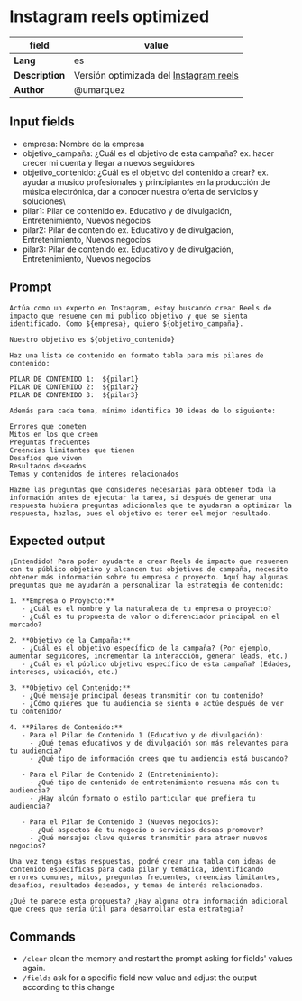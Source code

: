 # Instagram reels optimized

|  field  | value |
|---------|----|
| **Lang** | es |
| **Description** | Versión optimizada del [Instagram reels](instagram_reels.md) |
| **Author** | @umarquez |

## Input fields

- empresa: Nombre de la empresa
- objetivo_campaña: ¿Cuál es el objetivo de esta campaña? ex. hacer crecer mi cuenta y llegar a nuevos seguidores
- objetivo_contenido: ¿Cuál es el objetivo del contenido a crear? ex. ayudar a musico profesionales y principiantes en la producción de música electrónica, dar a conocer nuestra oferta de servicios y soluciones\
- pilar1: Pilar de contenido ex. Educativo y de divulgación, Entretenimiento, Nuevos negocios
- pilar2: Pilar de contenido ex. Educativo y de divulgación, Entretenimiento, Nuevos negocios
- pilar3: Pilar de contenido ex. Educativo y de divulgación, Entretenimiento, Nuevos negocios

## Prompt

```
Actúa como un experto en Instagram, estoy buscando crear Reels de impacto que resuene con mi publico objetivo y que se sienta identificado. Como ${empresa}, quiero ${objetivo_campaña}.

Nuestro objetivo es ${objetivo_contenido}

Haz una lista de contenido en formato tabla para mis pilares de contenido:

PILAR DE CONTENIDO 1:  ${pilar1}
PILAR DE CONTENIDO 2:  ${pilar2}
PILAR DE CONTENIDO 3:  ${pilar3}

Además para cada tema, mínimo identifica 10 ideas de lo siguiente:

Errores que cometen
Mitos en los que creen
Preguntas frecuentes
Creencias limitantes que tienen
Desafíos que viven
Resultados deseados
Temas y contenidos de interes relacionados

Hazme las preguntas que consideres necesarias para obtener toda la información antes de ejecutar la tarea, si después de generar una respuesta hubiera preguntas adicionales que te ayudaran a optimizar la respuesta, hazlas, pues el objetivo es tener eel mejor resultado.
```

## Expected output

```
¡Entendido! Para poder ayudarte a crear Reels de impacto que resuenen con tu público objetivo y alcancen tus objetivos de campaña, necesito obtener más información sobre tu empresa o proyecto. Aquí hay algunas preguntas que me ayudarán a personalizar la estrategia de contenido:

1. **Empresa o Proyecto:**
   - ¿Cuál es el nombre y la naturaleza de tu empresa o proyecto?
   - ¿Cuál es tu propuesta de valor o diferenciador principal en el mercado?

2. **Objetivo de la Campaña:**
   - ¿Cuál es el objetivo específico de la campaña? (Por ejemplo, aumentar seguidores, incrementar la interacción, generar leads, etc.)
   - ¿Cuál es el público objetivo específico de esta campaña? (Edades, intereses, ubicación, etc.)

3. **Objetivo del Contenido:**
   - ¿Qué mensaje principal deseas transmitir con tu contenido?
   - ¿Cómo quieres que tu audiencia se sienta o actúe después de ver tu contenido?

4. **Pilares de Contenido:**
   - Para el Pilar de Contenido 1 (Educativo y de divulgación):
     - ¿Qué temas educativos y de divulgación son más relevantes para tu audiencia?
     - ¿Qué tipo de información crees que tu audiencia está buscando?

   - Para el Pilar de Contenido 2 (Entretenimiento):
     - ¿Qué tipo de contenido de entretenimiento resuena más con tu audiencia?
     - ¿Hay algún formato o estilo particular que prefiera tu audiencia?

   - Para el Pilar de Contenido 3 (Nuevos negocios):
     - ¿Qué aspectos de tu negocio o servicios deseas promover?
     - ¿Qué mensajes clave quieres transmitir para atraer nuevos negocios?

Una vez tenga estas respuestas, podré crear una tabla con ideas de contenido específicas para cada pilar y temática, identificando errores comunes, mitos, preguntas frecuentes, creencias limitantes, desafíos, resultados deseados, y temas de interés relacionados.

¿Qué te parece esta propuesta? ¿Hay alguna otra información adicional que crees que sería útil para desarrollar esta estrategia?
```

## Commands

- `/clear` clean the memory and restart the prompt asking for fields' values again.
- `/fields` ask for a specific field new value and adjust the output according to this change
